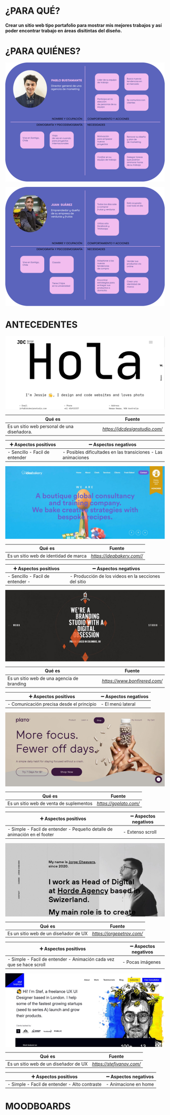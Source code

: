 # ¿PARA QUÉ?

#### Crear un sitio web tipo portafolio para mostrar mis mejores trabajos  y así poder encontrar trabajo en áreas disitintas del diseño.

# ¿PARA QUIÉNES?

![Image alt text](/images-readme/person-user.png)

![Image alt text](/images-readme/person-user2.png)

# ANTECEDENTES

![Image alt text](/images-readme/ante1.jpg)


| Qué es  | Fuente |
| ---------------- | ---------------- |
| Es un sitio web personal de una diseñadora.|  *<https://jdcdesignstudio.com/>*   |

|  :heavy_plus_sign: Aspectos positivos|  :heavy_minus_sign: Aspectos negativos |
| ---------------- | ---------------- |
| - Sencillo - Facil de entender  | - Posibles dificultades en las transiciones - Las animaciones   |


![Image alt text](/images-readme/ante2.jpg)


| Qué es  | Fuente |
| ---------------- | ---------------- |
| Es un sitio web de identidad de marca |  *<https://ideabakery.com//>*   |

|  :heavy_plus_sign: Aspectos positivos|  :heavy_minus_sign: Aspectos negativos |
| ---------------- | ---------------- |
| - Sencillo  - Facil de entender -  | - Producción de los videos en la secciones del sitio   |


![Image alt text](/images-readme/ante3.jpg)


| Qué es  | Fuente |
| ---------------- | ---------------- |
| Es un sitio web de una agencia de branding |  *<https://www.bonfirered.com/>*   |

|  :heavy_plus_sign: Aspectos positivos|  :heavy_minus_sign: Aspectos negativos |
| ---------------- | ---------------- |
| - Comunicación precisa desde el principio  | - El menú lateral |


![Image alt text](/images-readme/ante4.jpg)


| Qué es  | Fuente |
| ---------------- | ---------------- |
| Es un sitio web de venta de suplementos |  *<https://goplato.com/>*   |

|  :heavy_plus_sign: Aspectos positivos|  :heavy_minus_sign: Aspectos negativos |
| ---------------- | ---------------- |
| - Simple - Facil de entender - Pequeño detalle de animación en el footer | - Extenso scroll   |


![Image alt text](/images-readme/ante5.jpg)


| Qué es  | Fuente |
| ---------------- | ---------------- |
| Es un sitio web de un diseñador de UX |  *<https://jorgepetrov.com/>*   |

|  :heavy_plus_sign: Aspectos positivos|  :heavy_minus_sign: Aspectos negativos |
| ---------------- | ---------------- |
| - Simple - Facil de entender - Animación cada vez que se hace scroll | - Pocas imágenes   |


![Image alt text](/images-readme/ante6.jpg)


| Qué es  | Fuente |
| ---------------- | ---------------- |
| Es un sitio web de un diseñador de UX |  *<https://stefivanov.com/>*   |

|  :heavy_plus_sign: Aspectos positivos|  :heavy_minus_sign: Aspectos negativos |
| ---------------- | ---------------- |
| - Simple - Facil de entender - Alto contraste | - Animacione en home  |

# MOODBOARDS





